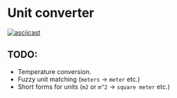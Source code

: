 # Unit converter
[![asciicast](https://asciinema.org/a/PMoMY8eGItlss0ZQ9J4EdjkF7.svg)](https://asciinema.org/a/PMoMY8eGItlss0ZQ9J4EdjkF7)

## TODO:
- Temperature conversion.
- Fuzzy unit matching (`meters` -> `meter` etc.)
- Short forms for units (`m2` or `m^2` -> `square meter` etc.)
